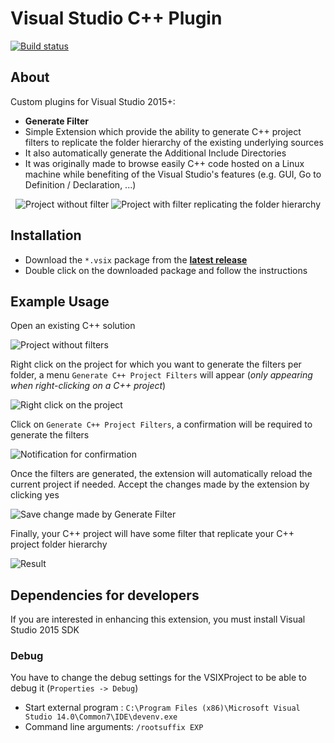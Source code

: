 # Visual Studio C++ Plugin

[![Build status](https://ci.appveyor.com/api/projects/status/xq7g1w19ufbx3htt?svg=true)](https://ci.appveyor.com/project/Dllieu/visualstudiocppextensions)

## About
Custom plugins for Visual Studio 2015+:
- **Generate Filter**
 - Simple Extension which provide the ability to generate C++ project filters to replicate the folder hierarchy of the existing underlying sources
 - It also automatically generate the Additional Include Directories
 - It was originally made to browse easily C++ code hosted on a Linux machine while benefiting of the Visual Studio's features (e.g. GUI, Go to Definition / Declaration, ...)

<p align="center">
  <img src="images/usage_project_no_filter.png" alt="Project without filter"/>
  <img src="images/usage_project_generate_filter_result.png" alt="Project with filter replicating the folder hierarchy"/>
</p>

## Installation
- Download the ```*.vsix``` package from the **[latest release](https://github.com/Dllieu/VisualStudioCppExtensions/releases/latest)**
- Double click on the downloaded package and follow the instructions

## Example Usage
Open an existing C++ solution

![Project without filters](images/usage_project_no_filter.png)


Right click on the project for which you want to generate the filters per folder, a menu ```Generate C++ Project Filters``` will appear (*only appearing when right-clicking on a C++ project*)

![Right click on the project](images/usage_project_right_click.png)

Click on ```Generate C++ Project Filters```, a confirmation will be required to generate the filters

![Notification for confirmation](images/usage_project_generate_filter_confirmation.png)

Once the filters are generated, the extension will automatically reload the current project if needed. Accept the changes made by the extension by clicking yes

![Save change made by Generate Filter](images/usage_project_generate_filter_save_change.png)

Finally, your C++ project will have some filter that replicate your C++ project folder hierarchy

![Result](images/usage_project_generate_filter_result.png)

## Dependencies for developers
If you are interested in enhancing this extension, you must install Visual Studio 2015 SDK

### Debug
You have to change the debug settings for the VSIXProject to be able to debug it (```Properties -> Debug```)
- Start external program : ```C:\Program Files (x86)\Microsoft Visual Studio 14.0\Common7\IDE\devenv.exe```
- Command line arguments: ```/rootsuffix EXP```
